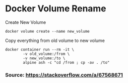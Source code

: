 # Docker Volume Rename
Create New Volume

    docker volume create --name new_volume

Copy everything from old volume to new volume

    docker container run --rm -it \
            -v old_volume:/from \
            -v new_volume:/to \
            alpine ash -c "cd /from ; cp -av . /to"

### Source: https://stackoverflow.com/a/67568671